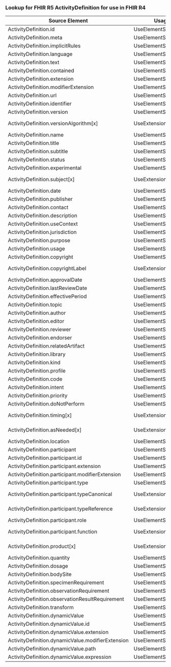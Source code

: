 ### Lookup for FHIR R5 ActivityDefinition for use in FHIR R4

| Source Element | Usage | Target |
| -------------- | ----- | ------ |
| ActivityDefinition.id | UseElementSameName | ActivityDefinition.id |
| ActivityDefinition.meta | UseElementSameName | ActivityDefinition.meta |
| ActivityDefinition.implicitRules | UseElementSameName | ActivityDefinition.implicitRules |
| ActivityDefinition.language | UseElementSameName | ActivityDefinition.language |
| ActivityDefinition.text | UseElementSameName | ActivityDefinition.text |
| ActivityDefinition.contained | UseElementSameName | ActivityDefinition.contained |
| ActivityDefinition.extension | UseElementSameName | ActivityDefinition.extension |
| ActivityDefinition.modifierExtension | UseElementSameName | ActivityDefinition.modifierExtension |
| ActivityDefinition.url | UseElementSameName | ActivityDefinition.url |
| ActivityDefinition.identifier | UseElementSameName | ActivityDefinition.identifier |
| ActivityDefinition.version | UseElementSameName | ActivityDefinition.version |
| ActivityDefinition.versionAlgorithm[x] | UseExtension | http://hl7.org/fhir/5.0/StructureDefinition/extension-ActivityDefinition.versionAlgorithm |
| ActivityDefinition.name | UseElementSameName | ActivityDefinition.name |
| ActivityDefinition.title | UseElementSameName | ActivityDefinition.title |
| ActivityDefinition.subtitle | UseElementSameName | ActivityDefinition.subtitle |
| ActivityDefinition.status | UseElementSameName | ActivityDefinition.status |
| ActivityDefinition.experimental | UseElementSameName | ActivityDefinition.experimental |
| ActivityDefinition.subject[x] | UseExtension | http://hl7.org/fhir/5.0/StructureDefinition/extension-ActivityDefinition.subject |
| ActivityDefinition.date | UseElementSameName | ActivityDefinition.date |
| ActivityDefinition.publisher | UseElementSameName | ActivityDefinition.publisher |
| ActivityDefinition.contact | UseElementSameName | ActivityDefinition.contact |
| ActivityDefinition.description | UseElementSameName | ActivityDefinition.description |
| ActivityDefinition.useContext | UseElementSameName | ActivityDefinition.useContext |
| ActivityDefinition.jurisdiction | UseElementSameName | ActivityDefinition.jurisdiction |
| ActivityDefinition.purpose | UseElementSameName | ActivityDefinition.purpose |
| ActivityDefinition.usage | UseElementSameName | ActivityDefinition.usage |
| ActivityDefinition.copyright | UseElementSameName | ActivityDefinition.copyright |
| ActivityDefinition.copyrightLabel | UseExtension | http://hl7.org/fhir/5.0/StructureDefinition/extension-ActivityDefinition.copyrightLabel |
| ActivityDefinition.approvalDate | UseElementSameName | ActivityDefinition.approvalDate |
| ActivityDefinition.lastReviewDate | UseElementSameName | ActivityDefinition.lastReviewDate |
| ActivityDefinition.effectivePeriod | UseElementSameName | ActivityDefinition.effectivePeriod |
| ActivityDefinition.topic | UseElementSameName | ActivityDefinition.topic |
| ActivityDefinition.author | UseElementSameName | ActivityDefinition.author |
| ActivityDefinition.editor | UseElementSameName | ActivityDefinition.editor |
| ActivityDefinition.reviewer | UseElementSameName | ActivityDefinition.reviewer |
| ActivityDefinition.endorser | UseElementSameName | ActivityDefinition.endorser |
| ActivityDefinition.relatedArtifact | UseElementSameName | ActivityDefinition.relatedArtifact |
| ActivityDefinition.library | UseElementSameName | ActivityDefinition.library |
| ActivityDefinition.kind | UseElementSameName | ActivityDefinition.kind |
| ActivityDefinition.profile | UseElementSameName | ActivityDefinition.profile |
| ActivityDefinition.code | UseElementSameName | ActivityDefinition.code |
| ActivityDefinition.intent | UseElementSameName | ActivityDefinition.intent |
| ActivityDefinition.priority | UseElementSameName | ActivityDefinition.priority |
| ActivityDefinition.doNotPerform | UseElementSameName | ActivityDefinition.doNotPerform |
| ActivityDefinition.timing[x] | UseExtension | http://hl7.org/fhir/5.0/StructureDefinition/extension-ActivityDefinition.timing |
| ActivityDefinition.asNeeded[x] | UseExtension | http://hl7.org/fhir/5.0/StructureDefinition/extension-ActivityDefinition.asNeeded |
| ActivityDefinition.location | UseElementSameName | ActivityDefinition.location |
| ActivityDefinition.participant | UseElementSameName | ActivityDefinition.participant |
| ActivityDefinition.participant.id | UseElementSameName | ActivityDefinition.participant.id |
| ActivityDefinition.participant.extension | UseElementSameName | ActivityDefinition.participant.extension |
| ActivityDefinition.participant.modifierExtension | UseElementSameName | ActivityDefinition.participant.modifierExtension |
| ActivityDefinition.participant.type | UseElementSameName | ActivityDefinition.participant.type |
| ActivityDefinition.participant.typeCanonical | UseExtension | http://hl7.org/fhir/5.0/StructureDefinition/extension-ActivityDefinition.participant.typeCanonical |
| ActivityDefinition.participant.typeReference | UseExtension | http://hl7.org/fhir/5.0/StructureDefinition/extension-ActivityDefinition.participant.typeReference |
| ActivityDefinition.participant.role | UseElementSameName | ActivityDefinition.participant.role |
| ActivityDefinition.participant.function | UseExtension | http://hl7.org/fhir/5.0/StructureDefinition/extension-ActivityDefinition.participant.function |
| ActivityDefinition.product[x] | UseExtension | http://hl7.org/fhir/5.0/StructureDefinition/extension-ActivityDefinition.product |
| ActivityDefinition.quantity | UseElementSameName | ActivityDefinition.quantity |
| ActivityDefinition.dosage | UseElementSameName | ActivityDefinition.dosage |
| ActivityDefinition.bodySite | UseElementSameName | ActivityDefinition.bodySite |
| ActivityDefinition.specimenRequirement | UseElementSameName | ActivityDefinition.specimenRequirement |
| ActivityDefinition.observationRequirement | UseElementSameName | ActivityDefinition.observationRequirement |
| ActivityDefinition.observationResultRequirement | UseElementSameName | ActivityDefinition.observationResultRequirement |
| ActivityDefinition.transform | UseElementSameName | ActivityDefinition.transform |
| ActivityDefinition.dynamicValue | UseElementSameName | ActivityDefinition.dynamicValue |
| ActivityDefinition.dynamicValue.id | UseElementSameName | ActivityDefinition.dynamicValue.id |
| ActivityDefinition.dynamicValue.extension | UseElementSameName | ActivityDefinition.dynamicValue.extension |
| ActivityDefinition.dynamicValue.modifierExtension | UseElementSameName | ActivityDefinition.dynamicValue.modifierExtension |
| ActivityDefinition.dynamicValue.path | UseElementSameName | ActivityDefinition.dynamicValue.path |
| ActivityDefinition.dynamicValue.expression | UseElementSameName | ActivityDefinition.dynamicValue.expression |
